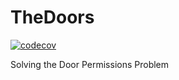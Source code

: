 # TheDoors
[![codecov](https://codecov.io/gh/TechnionYearlyProject/TheDoors/branch/master/graph/badge.svg)](https://codecov.io/gh/TechnionYearlyProject/TheDoors)

Solving the Door Permissions Problem
